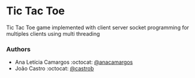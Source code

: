 # Tic Tac Toe
Tic Tac Toe game implemented with client server socket programming for multiples clients using multi threading

### Authors

* Ana Letícia Camargos :octocat: [@anacamargos](https://github.com/anacamargos)
* João Castro :octocat: [@castrob](https://github.com/castrob)
